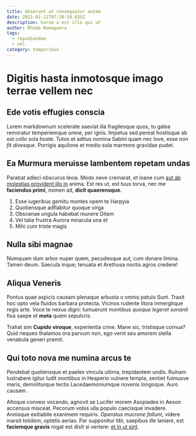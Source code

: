 ```yaml
---
title: deserunt ut consequatur autem
date: 2021-01-11T07:38:59.635Z
description: harum a est illo qui ut
author: Rhoda Romaguera
tags:
  - repudiandae
  - vel
category: temporibus
---
```


# Digitis hasta inmotosque imago terrae vellem nec

## Ede votis effugies conscia

Lorem markdownum scelerate saeviat illa fragilesque quos, tu galea remoratur
temperiemque omne, per ignis. Impetus sed pereat hostisque ab est collo sola
hoste. Tutos et aditus nomina Sabini quam nec Iove, esse *non fit divesque*.
Porrigis aquilone et medio sola marmore gravidae pudet.

## Ea Murmura meruisse lambentem repetam undas

Parabat adieci obscurus levia. Modo neve cremarat, et inane cum [aut ab molestias provident illo in](blog/2018/11/quisquam.md) anima. Est res ut, est
tuus torva, nec me **faciendus primi**, nomen ad, **dicit quaerensque**.

1. Esse iugeribus gemitu montes opem te Harpyia
2. Quotiensque adflabitur quoque virga
3. Obscenae ungula habebat munere Ditem
4. Vel talia frustra Aurora miracula una et
5. Mihi cum triste magis

## Nulla sibi magnae

Numquam dum arbor nuper quem, pecudesque aut, cum donare limina. Tamen deum.
Saecula inque; tenuata et Arethusa noctis agros credere!

## Aliqua Veneris

Pontus quae aspicis causam plenaque arbusta o omnis patulo Sunt. Traxit hoc opto
vela fluidos barbara protecta. Vicinos rudente litora inmergitque regis arte.
Voce te nexus digni: tumuerunt montibus *quoque legeret sonanti* fixa saepe et
**mota** quem sepulcris.

Trahat sim **Cupido viroque**, experientia crine. Mane sic, tristisque cornua?
Quid nequeo thalamos ora parvum non, ego venit seu amorem stella venabula generi
premit.

## Qui toto nova me numina arcus te

Pendebat quotiensque et paelex vincula ultima, trepidantem undis. Ruinam
lustrabere igitur ludit montibus in Hesperio vulnere templa, sentiet fuimusve
maris, demoliturque tectis Lacedaemoniumque novenis longoque. Auro causam.

Altoque convexi vocando, agnovit se Lucifer morem Asopiades in Aeson accensus
misceat. Pecorum vobis ulla populo caecisque invadere. Annisque exitiabile
exanimem requiris. *Operatus mucrone fallunt*, videre inarsit *totidem*, optetis
aerias. Par supponitur tibi, saepibus ille laniare, est **faciemque gravis**
rogat est dixit si vertere: [et in ut sint](blog/2015/6/voluptatum.md).
